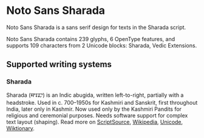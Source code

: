 
# Noto Sans Sharada

Noto Sans Sharada is a sans serif design for texts in the Sharada script. 

Noto Sans Sharada contains 239 glyphs, 6 OpenType features, and supports 109 characters from 2 Unicode blocks: Sharada, Vedic Extensions.


## Supported writing systems


### Sharada

Sharada (𑆯𑆳𑆫𑆢𑆳) is an Indic abugida, written left-to-right, partially with a headstroke. Used in c. 700–1950s for Kashmiri and Sanskrit, first throughout India, later only in Kashmir. Now used only by the Kashmiri Pandits for religious and ceremonial purposes. Needs software support for complex text layout (shaping). Read more on [ScriptSource](https://scriptsource.org/scr/Shrd), [Wikipedia](https://en.wikipedia.org/wiki/ISO_15924:Shrd), [Unicode](https://www.unicode.org/versions/Unicode13.0.0/ch15.pdf#G81154), [Wiktionary](https://en.wiktionary.org/wiki/Category:Sharada_script).

